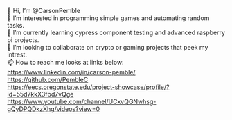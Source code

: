 👋 Hi, I’m @CarsonPemble <br>
👀 I’m interested in programming simple games and automating random tasks. <br>
🌱 I’m currently learning cypress component testing and advanced raspberry pi projects. <br>
💞️ I’m looking to collaborate on crypto or gaming projects that peek my intrest. <br>
📫 How to reach me looks at links below: <br>
https://www.linkedin.com/in/carson-pemble/ <br>
https://github.com/PembleC <br>
https://eecs.oregonstate.edu/project-showcase/profile/?id=55d7kkX3fbd7vQge <br>
https://www.youtube.com/channel/UCxvQGNwhsg-gQyDPQDkzXhg/videos?view=0 <br>

<!---
CarsonPemble/CarsonPemble is a ✨ special ✨ repository because its `README.md` (this file) appears on your GitHub profile.
You can click the Preview link to take a look at your changes.
--->
